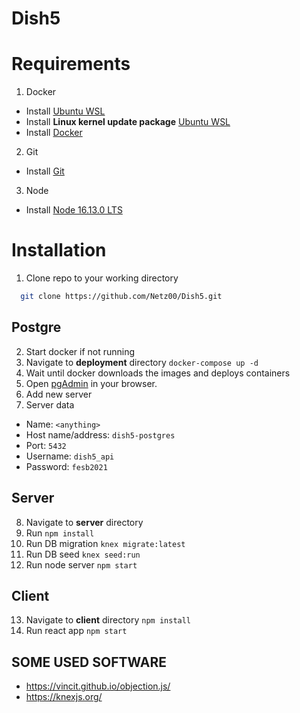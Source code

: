 # Dish5

# Requirements

1. Docker

- Install [Ubuntu WSL](https://www.microsoft.com/hr-hr/p/ubuntu-1804-lts/9n9tngvndl3q?activetab=pivot:overviewtab)
- Install **Linux kernel update package** [Ubuntu WSL](https://wslstorestorage.blob.core.windows.net/wslblob/wsl_update_x64.msi)
- Install [Docker](https://www.docker.com/get-started)

2. Git

- Install [Git](https://git-scm.com/downloads)

3. Node

- Install [Node 16.13.0 LTS](https://nodejs.org/en/)

# Installation

1. Clone repo to your working directory

```bash
  git clone https://github.com/Netz00/Dish5.git
```

## Postgre

2. Start docker if not running
3. Navigate to **deployment** directory `docker-compose up -d`
4. Wait until docker downloads the images and deploys containers
5. Open [pgAdmin](http://localhost:5050/) in your browser.
6. Add new server
7. Server data

- Name: `<anything>`
- Host name/address: `dish5-postgres`
- Port: `5432`
- Username: `dish5_api`
- Password: `fesb2021`

## Server

8. Navigate to **server** directory
9. Run `npm install`
10. Run DB migration `knex migrate:latest`
11. Run DB seed `knex seed:run`
12. Run node server `npm start`

## Client

13. Navigate to **client** directory `npm install`
14. Run react app `npm start`

## SOME USED SOFTWARE

- https://vincit.github.io/objection.js/
- https://knexjs.org/
